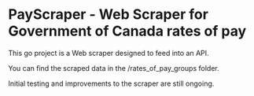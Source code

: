 # PayScraper - Web Scraper for Government of Canada rates of pay
This go project is a Web scraper designed to feed into an API.

You can find the scraped data in the /rates_of_pay_groups folder.

Initial testing and improvements to the scraper are still ongoing.